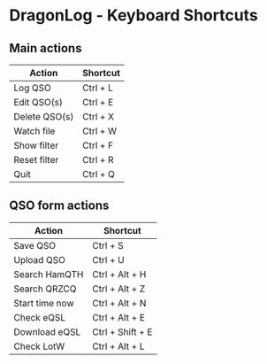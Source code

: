DragonLog - Keyboard Shortcuts
==============================

Main actions
------------

| Action        | Shortcut |
|---------------|----------|
| Log QSO       | Ctrl + L |
| Edit QSO(s)   | Ctrl + E |
| Delete QSO(s) | Ctrl + X |
| Watch file    | Ctrl + W |
| Show filter   | Ctrl + F |
| Reset filter  | Ctrl + R |
| Quit          | Ctrl + Q |


QSO form actions
----------------

| Action         | Shortcut         |
|----------------|------------------|
| Save QSO       | Ctrl + S         |
| Upload QSO     | Ctrl + U         |
| Search HamQTH  | Ctrl + Alt + H   |
| Search QRZCQ   | Ctrl + Alt + Z   |
| Start time now | Ctrl + Alt + N   |
| Check eQSL     | Ctrl + Alt + E   |
| Download eQSL  | Ctrl + Shift + E |
| Check LotW     | Ctrl + Alt + L   |

